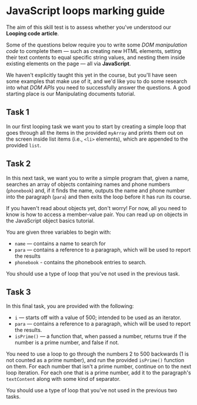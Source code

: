 # JavaScript loops marking guide

The aim of this skill test is to assess whether you've understood our **Looping code article**.

Some of the questions below require you to write some *DOM manipulation code* to complete them — such as creating new HTML elements, setting their text contents to equal specific string values, and nesting them inside existing elements on the page — all via **JavaScript**.

We haven't explicitly taught this yet in the course, but you'll have seen some examples that make use of it, and we'd like you to do some research into what *DOM APIs* you need to successfully answer the questions. A good starting place is our Manipulating documents tutorial.

## Task 1 

In our first looping task we want you to start by creating a simple loop that goes through all the items in the provided `myArray` and prints them out on the screen inside list items (i.e., `<li>` elements), which are appended to the provided `list`.

## Task 2

In this next task, we want you to write a simple program that, given a name, searches an array of objects containing names and phone numbers (`phonebook`) and, if it finds the name, outputs the name and phone number into the paragraph (`para`) and then exits the loop before it has run its course.

If you haven't read about objects yet, don't worry! For now, all you need to know is how to access a member-value pair. You can read up on objects in the JavaScript object basics tutorial.

You are given three variables to begin with:
<ul>
<li><code>name</code> — contains a name to search for
<li><code>para</code> — contains a reference to a paragraph, which will be used to report the results
<li><code>phonebook</code> - contains the phonebook entries to search.
</ul>
You should use a type of loop that you've not used in the previous task.

## Task 3

In this final task, you are provided with the following:
<ul>
<li><code>i</code> — starts off with a value of 500; intended to be used as an iterator.
<li><code>para</code> — contains a reference to a paragraph, which will be used to report the results.
<li><code>isPrime()</code> — a function that, when passed a number, returns true if the number is a prime number, and false if not.
</ul>
You need to use a loop to go through the numbers 2 to 500 backwards (1 is not counted as a prime number), and run the provided <code>isPrime()</code> function on them. For each number that isn't a prime number, continue on to the next loop iteration. For each one that is a prime number, add it to the paragraph's <code>textContent</code> along with some kind of separator.

You should use a type of loop that you've not used in the previous two tasks.


